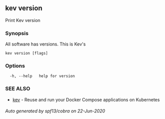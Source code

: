 ## kev version

Print Kev version

### Synopsis

All software has versions. This is Kev's

```
kev version [flags]
```

### Options

```
  -h, --help   help for version
```

### SEE ALSO

* [kev](kev.md)	 - Reuse and run your Docker Compose applications on Kubernetes

###### Auto generated by spf13/cobra on 22-Jun-2020
